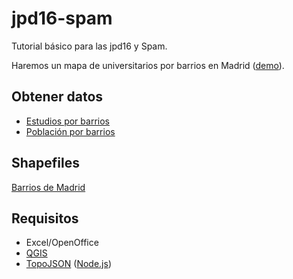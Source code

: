 # jpd16-spam
Tutorial básico para las jpd16 y Spam.

Haremos un mapa de universitarios por barrios en Madrid ([demo](http://bl.ocks.org/martgnz/78f636dd308ad043ba8f7065afaa2e0e)).

## Obtener datos
- [Estudios por barrios](http://www-2.munimadrid.es/CSE6/control/seleccionDatos?numSerie=3010107010)
- [Población por barrios](http://www-2.munimadrid.es/TSE6/control/seleccionDatosBarrio)

## Shapefiles
[Barrios de Madrid](http://datos.madrid.es/portal/site/egob/menuitem.c05c1f754a33a9fbe4b2e4b284f1a5a0/?vgnextoid=46b55cde99be2410VgnVCM1000000b205a0aRCRD&vgnextchannel=374512b9ace9f310VgnVCM100000171f5a0aRCRD&vgnextfmt=default)

## Requisitos
- Excel/OpenOffice
- [QGIS](http://www.qgis.org/en/site/)
- [TopoJSON](https://github.com/mbostock/topojson) ([Node.js](https://nodejs.org))
